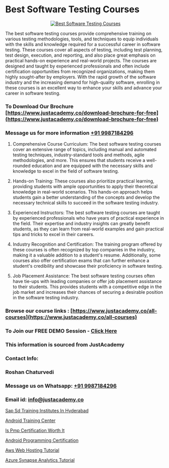 # Best Software Testing Courses

<p align="center">
  <a href="https://justacademy.co/program-detail/software-testing">
    <img src="https://justacademy.co/storage2/program_images/1704700438.webp" alt="Best Software Testing Courses">
  </a>
</p>


The best software testing courses provide comprehensive training on various testing methodologies, tools, and techniques to equip individuals with the skills and knowledge required for a successful career in software testing. These courses cover all aspects of testing, including test planning, test design, execution, and reporting, and also place great emphasis on practical hands-on experience and real-world projects. The courses are designed and taught by experienced professionals and often include certification opportunities from recognized organizations, making them highly sought-after by employers. With the rapid growth of the software industry and the increasing demand for high-quality software, enrolling in these courses is an excellent way to enhance your skills and advance your career in software testing.
### To Download Our Brochure [https://www.justacademy.co/download-brochure-for-free](https://www.justacademy.co/download-brochure-for-free)
### Message us for more information [+91 9987184296](https://api.whatsapp.com/send?phone=919987184296)
1) Comprehensive Course Curriculum: The best software testing courses cover an extensive range of topics, including manual and automated testing techniques, industry-standard tools and methods, agile methodologies, and more. This ensures that students receive a well-rounded education and are equipped with the necessary skills and knowledge to excel in the field of software testing.

2) Hands-on Training: These courses also prioritize practical learning, providing students with ample opportunities to apply their theoretical knowledge in real-world scenarios. This hands-on approach helps students gain a better understanding of the concepts and develop the necessary technical skills to succeed in the software testing industry.

3) Experienced Instructors: The best software testing courses are taught by experienced professionals who have years of practical experience in the field. Their expertise and industry insights can greatly benefit students, as they can learn from real-world examples and gain practical tips and tricks to excel in their careers.

4) Industry Recognition and Certification: The training program offered by these courses is often recognized by top companies in the industry, making it a valuable addition to a student's resume. Additionally, some courses also offer certification exams that can further enhance a student's credibility and showcase their proficiency in software testing.

5) Job Placement Assistance: The best software testing courses often have tie-ups with leading companies or offer job placement assistance to their students. This provides students with a competitive edge in the job market and increases their chances of securing a desirable position in the software testing industry.

### Browse our course links : [https://www.justacademy.co/all-courses](https://www.justacademy.co/all-courses) 
### To Join our FREE DEMO Session - [Click Here](https://www.justacademy.co/register-for-course-demo)


### This information is sourced from JustAcademy
### Contact Info:
### Roshan Chaturvedi
### Message us on Whatsapp: [+91 9987184296](https://api.whatsapp.com/send?phone=919987184296)
### Email id: [info@justacademy.co](mailto:info@justacademy.co)
                
[Sap Sd Training Institutes In Hyderabad](https://www.linkedin.com/pulse/sap-sd-training-institutes-hyderabad-justacademy-kolkata-zvwle?trackingId=ocPyKJMt%2F%2FkLQhpRqrjYQw%3D%3D&lipi=urn%3Ali%3Apage%3Ad_flagship3_company_admin%3BwT%2FSog7BQk63GxhM%2BK8jSA%3D%3D)

[Android Training Center](https://www.linkedin.com/pulse/android-training-center-justacademy-sunnyvale-kmucf/)

[Is Pmp Certification Worth It](https://medium.com/@prempja40/is-pmp-certification-worth-it-d86cec04d775)

[Android Programming Certification](https://medium.com/@pzade254/android-programming-certification-c179ff8a5882)

[Aws Web Hosting Tutorial](https://justacademyin.github.io/justacademy/aws-web-hosting-tutorial)

[Azure Synapse Analytics Tutorial](https://justacademyin.github.io/justacademy/azure-synapse-analytics-tutorial)

